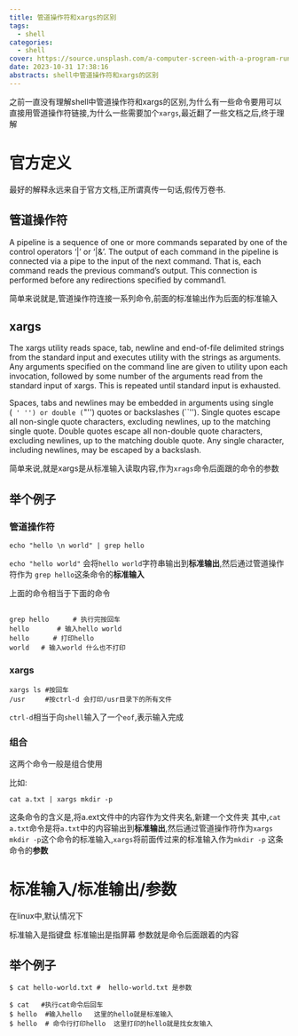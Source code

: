 ```yaml
---
title: 管道操作符和xargs的区别
tags:
  - shell
categories:
  - shell
cover: https://source.unsplash.com/a-computer-screen-with-a-program-running-on-it-NLSXFjl_nhc/1200x628
date: 2023-10-31 17:38:16
abstracts: shell中管道操作符和xargs的区别
---
```



之前一直没有理解shell中管道操作符和xargs的区别,为什么有一些命令要用可以直接用管道操作符链接,为什么一些需要加个`xargs`,最近翻了一些文档之后,终于理解


# 官方定义

最好的解释永远来自于官方文档,正所谓真传一句话,假传万卷书.

## 管道操作符

A pipeline is a sequence of one or more commands separated by one of the control operators ‘|’ or ‘|&’.
The output of each command in the pipeline is connected via a pipe to the input of the next command. That is, each command reads the previous command’s output. This connection is performed before any redirections specified by command1.


简单来说就是,管道操作符连接一系列命令,前面的标准输出作为后面的标准输入



## xargs

The xargs utility reads space, tab, newline and end-of-file delimited strings from the standard input and executes utility with the strings
     as arguments.
Any arguments specified on the command line are given to utility upon each invocation, followed by some number of the arguments read from
the standard input of xargs.  This is repeated until standard input is exhausted.

Spaces, tabs and newlines may be embedded in arguments using single (`` ' '') or double (``"'') quotes or backslashes (``\'').  Single
quotes escape all non-single quote characters, excluding newlines, up to the matching single quote.  Double quotes escape all non-double
quote characters, excluding newlines, up to the matching double quote.  Any single character, including newlines, may be escaped by a
backslash.



简单来说,就是xargs是从标准输入读取内容,作为`xrags`命令后面跟的命令的参数


## 举个例子

### 管道操作符

```shell
echo "hello \n world" | grep hello
```

`echo "hello world"` 会将`hello world`字符串输出到**标准输出**,然后通过管道操作符作为 `grep hello`这条命令的**标准输入**

上面的命令相当于下面的命令

```shell

grep hello      # 执行完按回车
hello       # 输入hello world
hello      # 打印hello
world   # 输入world 什么也不打印
```

### xargs

```shell
xargs ls #按回车
/usr     #按ctrl-d 会打印/usr目录下的所有文件
```

`ctrl-d`相当于向`shell`输入了一个`eof`,表示输入完成

### 组合

这两个命令一般是组合使用

比如:

```shell
cat a.txt | xargs mkdir -p 
```

这条命令的含义是,将a.ext文件中的内容作为文件夹名,新建一个文件夹
其中,`cat a.txt`命令是将`a.txt`中的内容输出到**标准输出**,然后通过管道操作符作为`xargs mkdir -p`这个命令的标准输入,`xargs`将前面传过来的标准输入作为`mkdir -p` 这条命令的**参数**

# 标准输入/标准输出/参数

在linux中,默认情况下

标准输入是指键盘
标准输出是指屏幕
参数就是命令后面跟着的内容


## 举个例子

```shell
$ cat hello-world.txt #  hello-world.txt 是参数

$ cat   #执行cat命令后回车
$ hello  #输入hello   这里的hello就是标准输入
$ hello  # 命令行打印hello  这里打印的hello就是找女友输入
```




